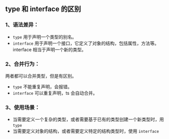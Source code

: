 ## type 和 interface 的区别

### 1、语法差异：
- `type` 用于声明一个类型的别名。
- `interface` 用于声明一个接口，它定义了对象的结构，包括属性，方法等。interface 相当于声明一个新的类型。

### 2、合并行为：  
两者都可以合并类型，但是有区别。
- `type` 不能重复声明，会报错。
- `interface` 可以重复声明，ts 会自动合并。

### 3、使用场景：
- 当需要定义一个复杂的类型，或者需要基于已有的类型创建一个新类型时，用 `type`
- 当需要定义对象的结构，或者需要定义特定的结构类型时，使用 `interface`